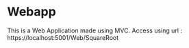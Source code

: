# Webapp
This is a Web Application made using MVC.
Access using url : https://localhost:5001/Web/SquareRoot

